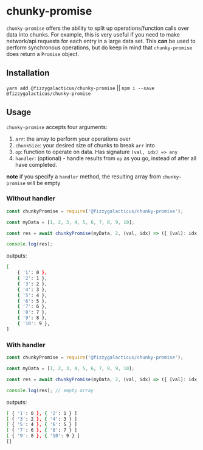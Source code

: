 # chunky-promise

`chunky-promise` offers the ability to split up operations/function calls over data into chunks. For example, this is very useful if you need to make network/api requests for each entry in a large data set. This **can** be used to perform synchronous operations, but do keep in mind that `chunky-promise` does return a `Promise` object.

## Installation

`yarn add @fizzygalacticus/chunky-promise` || `npm i --save @fizzygalacticus/chunky-promise`

## Usage

`chunky-promise` accepts four arguments:
1. `arr`: the array to perform your operations over
2. `chunkSize`: your desired size of chunks to break `arr` into
3. `op`: function to operate on data. Has signature `(val, idx) => any`
4. `handler`: (optional) - handle results from `op` as you go, instead of after all have completed.

**note** if you specify a `handler` method, the resulting array from `chunky-promise` will be empty

### Without handler
```js
const chunkyPromise = require('@fizzygalacticus/chunky-promise');

const myData = [1, 2, 3, 4, 5, 6, 7, 8, 9, 10];

const res = await chunkyPromise(myData, 2, (val, idx) => ({ [val]: idx }));

console.log(res);
```

outputs:
```sh
[
    { '1': 0 },
    { '2': 1 },
    { '3': 2 },
    { '4': 3 },
    { '5': 4 },
    { '6': 5 },
    { '7': 6 },
    { '8': 7 },
    { '9': 8 },
    { '10': 9 },
]
```

### With handler

```js
const chunkyPromise = require('@fizzygalacticus/chunky-promise');

const myData = [1, 2, 3, 4, 5, 6, 7, 8, 9, 10];

const res = await chunkyPromise(myData, 2, (val, idx) => ({ [val]: idx }), console.log);

console.log(res); // empty array
```

outputs:
```sh
[ { '1': 0 }, { '2': 1 } ]
[ { '3': 2 }, { '4': 3 } ]
[ { '5': 4 }, { '6': 5 } ]
[ { '7': 6 }, { '8': 7 } ]
[ { '9': 8 }, { '10': 9 } ]
[]
```

